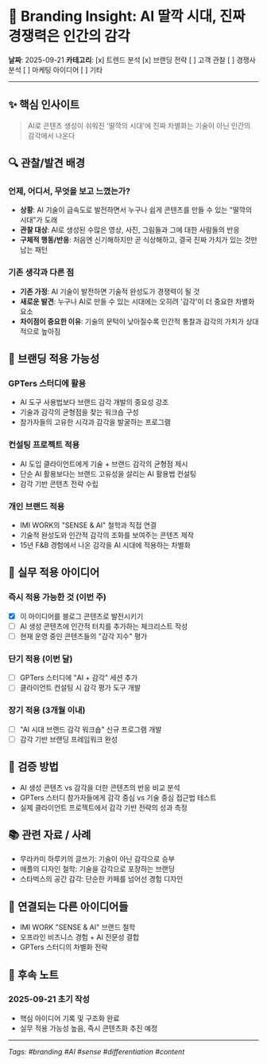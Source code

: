 # 🎨 Branding Insight: AI 딸깍 시대, 진짜 경쟁력은 인간의 감각

**날짜**: 2025-09-21
**카테고리**: [x] 트렌드 분석 [x] 브랜딩 전략 [ ] 고객 관찰 [ ] 경쟁사 분석 [ ] 마케팅 아이디어 [ ] 기타

---

## ✨ 핵심 인사이트
> AI로 콘텐츠 생성이 쉬워진 '딸깍의 시대'에 진짜 차별화는 기술이 아닌 인간의 감각에서 나온다

## 🔍 관찰/발견 배경
### 언제, 어디서, 무엇을 보고 느꼈는가?
- **상황**: AI 기술이 급속도로 발전하면서 누구나 쉽게 콘텐츠를 만들 수 있는 "딸깍의 시대"가 도래
- **관찰 대상**: AI로 생성된 수많은 영상, 사진, 그림들과 그에 대한 사람들의 반응
- **구체적 행동/반응**: 처음엔 신기해하지만 곧 식상해하고, 결국 진짜 가치가 있는 것만 남는 패턴

### 기존 생각과 다른 점
- **기존 가정**: AI 기술이 발전하면 기술적 완성도가 경쟁력이 될 것
- **새로운 발견**: 누구나 AI로 만들 수 있는 시대에는 오히려 '감각'이 더 중요한 차별화 요소
- **차이점이 중요한 이유**: 기술의 문턱이 낮아질수록 인간적 통찰과 감각의 가치가 상대적으로 높아짐

## 🎯 브랜딩 적용 가능성
### GPTers 스터디에 활용
- AI 도구 사용법보다 브랜드 감각 개발의 중요성 강조
- 기술과 감각의 균형점을 찾는 워크숍 구성
- 참가자들의 고유한 시각과 감각을 발굴하는 프로그램

### 컨설팅 프로젝트 적용
- AI 도입 클라이언트에게 기술 + 브랜드 감각의 균형점 제시
- 단순 AI 활용보다는 브랜드 고유성을 살리는 AI 활용법 컨설팅
- 감각 기반 콘텐츠 전략 수립

### 개인 브랜드 적용
- IMI WORK의 "SENSE & AI" 철학과 직접 연결
- 기술적 완성도와 인간적 감각의 조화를 보여주는 콘텐츠 제작
- 15년 F&B 경험에서 나온 감각을 AI 시대에 적용하는 차별화

## 💼 실무 적용 아이디어
### 즉시 적용 가능한 것 (이번 주)
- [x] 이 아이디어를 블로그 콘텐츠로 발전시키기
- [ ] AI 생성 콘텐츠에 인간적 터치를 추가하는 체크리스트 작성
- [ ] 현재 운영 중인 콘텐츠들의 "감각 지수" 평가

### 단기 적용 (이번 달)
- [ ] GPTers 스터디에 "AI + 감각" 세션 추가
- [ ] 클라이언트 컨설팅 시 감각 평가 도구 개발

### 장기 적용 (3개월 이내)
- [ ] "AI 시대 브랜드 감각 워크숍" 신규 프로그램 개발
- [ ] 감각 기반 브랜딩 프레임워크 완성

## 🧪 검증 방법
- AI 생성 콘텐츠 vs 감각을 더한 콘텐츠의 반응 비교 분석
- GPTers 스터디 참가자들에게 감각 중심 vs 기술 중심 접근법 테스트
- 실제 클라이언트 프로젝트에서 감각 기반 전략의 성과 측정

## 📚 관련 자료 / 사례
- 무라카미 하루키의 글쓰기: 기술이 아닌 감각으로 승부
- 애플의 디자인 철학: 기술을 감각으로 포장하는 브랜딩
- 스타벅스의 공간 감각: 단순한 카페를 넘어선 경험 디자인

## 🔗 연결되는 다른 아이디어들
- IMI WORK "SENSE & AI" 브랜드 철학
- 오프라인 비즈니스 경험 + AI 전문성 결합
- GPTers 스터디의 차별화 전략

## 📝 후속 노트
### 2025-09-21 초기 작성
- 핵심 아이디어 기록 및 구조화 완료
- 실무 적용 가능성 높음, 즉시 콘텐츠화 추진 예정

---
*Tags: #branding #AI #sense #differentiation #content*